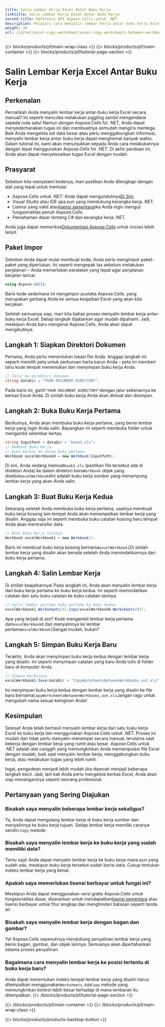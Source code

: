 ```yaml
---
title: Salin Lembar Kerja Excel Antar Buku Kerja
linktitle: Salin Lembar Kerja Excel Antar Buku Kerja
second_title: Referensi API Aspose.Cells untuk .NET
description: Pelajari cara menyalin lembar kerja antar buku kerja Excel menggunakan Aspose.Cells untuk .NET. Panduan langkah demi langkah dengan contoh kode untuk menyederhanakan pengelolaan lembar kerja Anda.
weight: 30
url: /id/net/excel-copy-worksheet/excel-copy-worksheets-between-workbooks/
---
```


{{< blocks/products/pf/main-wrap-class >}}
{{< blocks/products/pf/main-container >}}
{{< blocks/products/pf/tutorial-page-section >}}

# Salin Lembar Kerja Excel Antar Buku Kerja

## Perkenalan

Pernahkah Anda menyalin lembar kerja antar-buku kerja Excel secara manual? Ini seperti mencoba melakukan juggling sambil mengendarai sepeda roda satu! Namun dengan Aspose.Cells for .NET, Anda dapat menyederhanakan tugas ini dan membuatnya semudah mengiris mentega. Baik Anda mengelola set data besar atau perlu menggabungkan informasi, menyalin lembar kerja antar-buku kerja dapat menghemat banyak waktu. Dalam tutorial ini, kami akan menunjukkan kepada Anda cara melakukannya dengan tepat menggunakan Aspose.Cells for .NET. Di akhir panduan ini, Anda akan dapat menyelesaikan tugas Excel dengan mudah.

## Prasyarat

Sebelum kita menyelami kodenya, mari pastikan Anda dilengkapi dengan alat yang tepat untuk memulai:

-  Aspose.Cells untuk .NET: Anda dapat mengunduhnya[Di Sini](https://releases.aspose.com/cells/net/).
- Visual Studio atau IDE apa pun yang mendukung kerangka kerja .NET.
-  Lisensi yang valid atau[lisensi sementara](https://purchase.aspose.com/temporary-license/)jika Anda ingin menguji fungsionalitas penuh Aspose.Cells.
- Pemahaman dasar tentang C# dan kerangka kerja .NET.

 Anda juga dapat memeriksa[Dokumentasi Aspose.Cells](https://reference.aspose.com/cells/net/) untuk rincian lebih lanjut.

## Paket Impor

Sebelum Anda dapat mulai membuat kode, Anda perlu mengimpor paket-paket yang diperlukan. Ini seperti mengepak tas sebelum melakukan perjalanan – Anda memerlukan peralatan yang tepat agar perjalanan berjalan lancar.

```csharp
using Aspose.Cells;
```

Baris kode sederhana ini mengimpor pustaka Aspose.Cells, yang merupakan gerbang Anda ke semua keajaiban Excel yang akan kita kerjakan.


Setelah semuanya siap, mari kita bahas proses menyalin lembar kerja antar-buku kerja Excel. Setiap langkah dijabarkan agar mudah dipahami. Jadi, meskipun Anda baru mengenal Aspose.Cells, Anda akan dapat mengikutinya.

## Langkah 1: Siapkan Direktori Dokumen

Pertama, Anda perlu menentukan lokasi file Anda. Anggap langkah ini seperti memilih peta untuk perburuan harta karun Anda – peta ini memberi tahu kode tempat menemukan dan menyimpan buku kerja Anda.

```csharp
// Jalur ke direktori dokumen.
string dataDir = "YOUR DOCUMENT DIRECTORY";
```

 Pada baris ini, ganti`"YOUR DOCUMENT DIRECTORY"`dengan jalur sebenarnya ke berkas Excel Anda. Di sinilah buku kerja Anda akan dimuat dan disimpan.

## Langkah 2: Buka Buku Kerja Pertama

Berikutnya, Anda akan membuka buku kerja pertama, yang berisi lembar kerja yang ingin Anda salin. Bayangkan ini seperti membuka folder untuk mengambil selembar kertas.

```csharp
string InputPath = dataDir + "book1.xls";
// Membuat Buku Kerja.
// Buka berkas ke dalam buku pertama.
Workbook excelWorkbook0 = new Workbook(InputPath);
```

 Di sini, Anda sedang memuat`book1.xls` (pastikan file tersebut ada di direktori Anda) ke dalam direktori baru`Workbook` objek yang disebut`excelWorkbook0`Ini adalah buku kerja sumber yang menampung lembar kerja yang akan Anda salin.

## Langkah 3: Buat Buku Kerja Kedua

Sekarang setelah Anda membuka buku kerja pertama, saatnya membuat buku kerja kosong lain tempat Anda akan menempelkan lembar kerja yang disalin. Anggap saja ini seperti membuka buku catatan kosong baru tempat Anda akan mentransfer data.

```csharp
// Buat Buku Kerja lainnya.
Workbook excelWorkbook1 = new Workbook();
```

 Baris ini membuat buku kerja kosong bernama`excelWorkbook1`Di sinilah lembar kerja yang disalin akan berada setelah Anda memindahkannya dari buku kerja pertama.

## Langkah 4: Salin Lembar Kerja

Di sinilah keajaibannya! Pada langkah ini, Anda akan menyalin lembar kerja dari buku kerja pertama ke buku kerja kedua. Ini seperti memindahkan catatan dari satu buku catatan ke buku catatan lainnya.

```csharp
// Salin lembar pertama buku pertama ke buku kedua.
excelWorkbook1.Worksheets[0].Copy(excelWorkbook0.Worksheets[0]);
```

 Apa yang terjadi di sini? Kode mengambil lembar kerja pertama dari`excelWorkbook0` dan menyalinnya ke lembar pertama`excelWorkbook1`Sangat mudah, bukan?

## Langkah 5: Simpan Buku Kerja Baru

Terakhir, Anda akan menyimpan buku kerja kedua dengan lembar kerja yang disalin. Ini seperti menyimpan catatan yang baru Anda tulis di folder baru di komputer Anda.

```csharp
// Simpan berkasnya.
excelWorkbook1.Save(dataDir + "CopyWorksheetsBetweenWorkbooks_out.xls");
```

 Ini menyimpan buku kerja kedua dengan lembar kerja yang disalin ke file baru bernama`CopyWorksheetsBetweenWorkbooks_out.xls`Jangan ragu untuk mengubah nama sesuai keinginan Anda!

## Kesimpulan

Selesai! Anda telah berhasil menyalin lembar kerja dari satu buku kerja Excel ke buku kerja lain menggunakan Aspose.Cells untuk .NET. Proses ini mudah dan tidak perlu menyalin-menempel secara manual, terutama saat bekerja dengan lembar kerja yang rumit atau besar. Aspose.Cells untuk .NET adalah alat canggih yang memungkinkan Anda memanipulasi file Excel dengan mudah, baik saat menyalin lembar kerja, menggabungkan buku kerja, atau melakukan tugas yang lebih rumit.

Ingat, pengodean menjadi lebih mudah jika dipecah menjadi beberapa langkah kecil. Jadi, lain kali Anda perlu mengelola berkas Excel, Anda akan siap menanganinya seperti seorang profesional.

## Pertanyaan yang Sering Diajukan

### Bisakah saya menyalin beberapa lembar kerja sekaligus?

 Ya, Anda dapat mengulang lembar kerja di buku kerja sumber dan menyalinnya ke buku kerja tujuan. Setiap lembar kerja memiliki caranya sendiri.`Copy` metode.

### Bisakah saya menyalin lembar kerja ke buku kerja yang sudah memiliki data?

Tentu saja! Anda dapat menyalin lembar kerja ke buku kerja mana pun yang sudah ada, meskipun buku kerja tersebut sudah berisi data. Cukup tentukan indeks lembar kerja yang benar.

### Apakah saya memerlukan lisensi berbayar untuk fungsi ini?

 Meskipun Anda dapat menggunakan versi gratis Aspose.Cells untuk fungsionalitas dasar, disarankan untuk mendapatkan[lisensi sementara](https://purchase.aspose.com/temporary-license/) atau lisensi berbayar untuk fitur lengkap dan menghindari batasan seperti tanda air.

### Bisakah saya menyalin lembar kerja dengan bagan dan gambar?

Ya! Aspose.Cells sepenuhnya mendukung penyalinan lembar kerja yang berisi bagan, gambar, dan objek lainnya. Semuanya akan dipertahankan selama proses penyalinan.

### Bagaimana cara menyalin lembar kerja ke posisi tertentu di buku kerja baru?

 Anda dapat menentukan indeks tempat lembar kerja yang disalin harus ditempatkan menggunakan`Worksheets.AddCopy` metode yang memungkinkan kontrol lebih besar terhadap di mana lembaran itu ditempatkan.
{{< /blocks/products/pf/tutorial-page-section >}}

{{< /blocks/products/pf/main-container >}}
{{< /blocks/products/pf/main-wrap-class >}}

{{< blocks/products/products-backtop-button >}}
